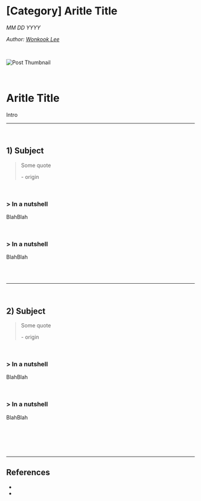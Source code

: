# [Category] Aritle Title

*MM DD YYYY*

*Author: [Wonkook Lee](https://github.com/wonkooklee/today-i-learned)*

<br />

![Post Thumbnail]()

<br />


# Aritle Title

Intro

---

<br />

## 1) Subject

> Some quote
> 
> \- origin

<br />

### > In a nutshell

BlahBlah

<br />

### > In a nutshell

BlahBlah


<br /><br />

---

<br />

## 2) Subject

> Some quote
> 
> \- origin

<br />

### > In a nutshell

BlahBlah

<br />

### > In a nutshell

BlahBlah


<br /><br /><br /><br />

---
## References
- 
- 